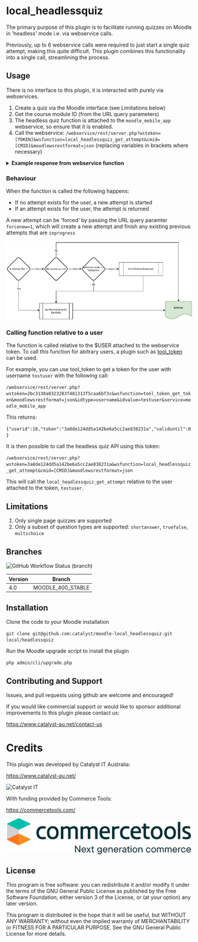 # local_headlessquiz
The primary purpose of this plugin is to facilitate running quizzes on Moodle in 'headless' mode i.e. via webservice calls.

Previously, up to 6 webservice calls were required to just start a single quiz attempt, making this quite difficult. This plugin combines this functionality into a single call, streamlining the process.

## Usage
There is no interface to this plugin, it is interacted with purely via webservices. 

1. Create a quiz via the Moodle interface (see Limitations below)
2. Get the course module ID (from the URL query parameters) 
3. The headless quiz function is attached to the `moodle_mobile_app` webservice, so ensure that it is enabled.
4. Call the webservice: `/webservice/rest/server.php?wstoken=[TOKEN]&wsfunction=local_headlessquiz_get_attempt&cmid=[CMID]&moodlewsrestformat=json` (replacing variables in brackets where necessary)


<details>
<summary><b>Example response from webservice function</b></summary>

```json
{
	"data": {
		"user": {
			"id": 18
		},
		"quiz": {
			"id": 1,
			"name": "Headless Quiz Test 1",
			"cmid": 66,
			"gradetopass": 5,
			"bestgrade": 10,
			"maxgrade": 15,
			"questions": [
				{
					"id": 11,
					"name": "True or false 1",
					"questiontext": "<p dir=\"ltr\" style=\"text-align: left;\">Is this question true? Select True<br><\/p>",
					"type": "truefalse",
					"slot": 1,
					"options": "{\"id\":\"6\",\"question\":\"11\",\"trueanswer\":\"21\",\"falseanswer\":\"22\",\"answers\":{\"21\":{\"id\":\"21\",\"question\":\"11\",\"answer\":\"True\",\"answerformat\":\"0\",\"fraction\":\"1.0000000\",\"feedback\":\"<p dir=\\\"ltr\\\" style=\\\"text-align: left;\\\">Feed back for true test<br><\\\/p>\",\"feedbackformat\":\"1\"},\"22\":{\"id\":\"22\",\"question\":\"11\",\"answer\":\"False\",\"answerformat\":\"0\",\"fraction\":\"0.0000000\",\"feedback\":\"<p dir=\\\"ltr\\\" style=\\\"text-align: left;\\\"><\\\/p><p dir=\\\"ltr\\\">Feed back for false test<br><\\\/p><br><p><\\\/p>\",\"feedbackformat\":\"1\"}}}"
				},
				{
					"id": 12,
					"name": "multiple choice test 1",
					"questiontext": "<p dir=\"ltr\" style=\"text-align: left;\">multiple choice test 1<br><\/p>",
					"type": "multichoice",
					"slot": 2,
					"options": "{\"id\":\"3\",\"questionid\":\"12\",\"layout\":\"0\",\"single\":\"1\",\"shuffleanswers\":\"1\",\"correctfeedback\":\"Your answer is correct.\",\"correctfeedbackformat\":\"1\",\"partiallycorrectfeedback\":\"Your answer is partially correct.\",\"partiallycorrectfeedbackformat\":\"1\",\"incorrectfeedback\":\"Your answer is incorrect.\",\"incorrectfeedbackformat\":\"1\",\"answernumbering\":\"abc\",\"shownumcorrect\":\"1\",\"showstandardinstruction\":\"0\",\"answers\":{\"23\":{\"id\":\"23\",\"question\":\"12\",\"answer\":\"<p dir=\\\"ltr\\\" style=\\\"text-align: left;\\\">C1<br><\\\/p>\",\"answerformat\":\"1\",\"fraction\":\"1.0000000\",\"feedback\":\"<p dir=\\\"ltr\\\" style=\\\"text-align: left;\\\">C1 feedback here<br><\\\/p>\",\"feedbackformat\":\"1\"},\"24\":{\"id\":\"24\",\"question\":\"12\",\"answer\":\"<p dir=\\\"ltr\\\" style=\\\"text-align: left;\\\">C2<br><\\\/p>\",\"answerformat\":\"1\",\"fraction\":\"0.9000000\",\"feedback\":\"<strong>C2 feedback<br><\\\/strong>\",\"feedbackformat\":\"1\"},\"25\":{\"id\":\"25\",\"question\":\"12\",\"answer\":\"<p dir=\\\"ltr\\\" style=\\\"text-align: left;\\\">C3<br><\\\/p>\",\"answerformat\":\"1\",\"fraction\":\"0.1111111\",\"feedback\":\"<p dir=\\\"ltr\\\" style=\\\"text-align: left;\\\"><em>C3 feddback<br><\\\/em><\\\/p>\",\"feedbackformat\":\"1\"},\"26\":{\"id\":\"26\",\"question\":\"12\",\"answer\":\"<p dir=\\\"ltr\\\" style=\\\"text-align: left;\\\">C4<br><\\\/p>\",\"answerformat\":\"1\",\"fraction\":\"0.2500000\",\"feedback\":\"<h3 dir=\\\"ltr\\\" style=\\\"text-align: left;\\\">C4 feedback<br><\\\/h3>\",\"feedbackformat\":\"1\"}}}"
				},
				{
					"id": 5,
					"name": "Test3",
					"questiontext": "<p dir=\"ltr\" style=\"text-align: left;\">test<br><\/p>",
					"type": "multichoice",
					"slot": 3,
					"options": "{\"id\":\"2\",\"questionid\":\"5\",\"layout\":\"0\",\"single\":\"0\",\"shuffleanswers\":\"1\",\"correctfeedback\":\"Your answer is correct.\",\"correctfeedbackformat\":\"1\",\"partiallycorrectfeedback\":\"Your answer is partially correct.\",\"partiallycorrectfeedbackformat\":\"1\",\"incorrectfeedback\":\"Your answer is incorrect.\",\"incorrectfeedbackformat\":\"1\",\"answernumbering\":\"abc\",\"shownumcorrect\":\"1\",\"showstandardinstruction\":\"0\",\"answers\":{\"11\":{\"id\":\"11\",\"question\":\"5\",\"answer\":\"<p dir=\\\"ltr\\\" style=\\\"text-align: left;\\\">test<br><\\\/p>\",\"answerformat\":\"1\",\"fraction\":\"0.9000000\",\"feedback\":\"\",\"feedbackformat\":\"1\"},\"12\":{\"id\":\"12\",\"question\":\"5\",\"answer\":\"<p dir=\\\"ltr\\\" style=\\\"text-align: left;\\\">test<br><\\\/p>\",\"answerformat\":\"1\",\"fraction\":\"0.1000000\",\"feedback\":\"\",\"feedbackformat\":\"1\"},\"13\":{\"id\":\"13\",\"question\":\"5\",\"answer\":\"<p dir=\\\"ltr\\\" style=\\\"text-align: left;\\\">test<br><\\\/p>\",\"answerformat\":\"1\",\"fraction\":\"0.0000000\",\"feedback\":\"\",\"feedbackformat\":\"1\"},\"14\":{\"id\":\"14\",\"question\":\"5\",\"answer\":\"<p dir=\\\"ltr\\\" style=\\\"text-align: left;\\\">wrong<br><\\\/p>\",\"answerformat\":\"1\",\"fraction\":\"0.0000000\",\"feedback\":\"\",\"feedbackformat\":\"1\"}}}"
				},
				{
					"id": 4,
					"name": "Short answer",
					"questiontext": "<p dir=\"ltr\" style=\"text-align: left;\">Short answer<br><\/p>",
					"type": "shortanswer",
					"slot": 4,
					"options": "{\"usecase\":\"0\",\"answers\":{\"9\":{\"id\":\"9\",\"question\":\"4\",\"answer\":\"correct\",\"answerformat\":\"0\",\"fraction\":\"1.0000000\",\"feedback\":\"\",\"feedbackformat\":\"1\"},\"10\":{\"id\":\"10\",\"question\":\"4\",\"answer\":\"incorrect\",\"answerformat\":\"0\",\"fraction\":\"0.5000000\",\"feedback\":\"\",\"feedbackformat\":\"1\"}}}"
				}
			]
		},
		"attempt": {
			"id": 77,
			"state": "inprogress",
			"feedback": "",
			"summarks": 0,
			"passed": false,
			"scaledgrade": 0,
			"timestart": 1667178056,
			"timemodified": 1667179192,
			"number": 64,
			"responses": [
				{
					"questionid": 11,
					"state": "gradedright",
					"mark": 1,
					"status": "Correct",
					"data": "{\"answer\":\"1\"}",
					"slot": 1,
					"html": "<div id=\"question-77-1\" class=\"que truefalse immediatefeedback correct\"><div class=\"info\"><h3 class=\"no\">Question <span class=\"qno\">1<\/span><\/h3><div class=\"state\">Correct<\/div><div class=\"grade\">Mark 1.00 out of 1.00<\/div><div class=\"questionflag editable\"><input type=\"hidden\" name=\"q77:1_:flagged\" value=\"0\" \/><input type=\"hidden\" value=\"qaid=273&amp;qubaid=77&amp;qid=11&amp;slot=1&amp;checksum=e1e20dd938322a7e95f3f5894c60ba08&amp;sesskey=DESmM0G03Y&amp;newstate=\" class=\"questionflagpostdata\" \/><input type=\"checkbox\" id=\"q77:1_:flaggedcheckbox\" name=\"q77:1_:flagged\" value=\"1\" \/><label id=\"q77:1_:flaggedlabel\" for=\"q77:1_:flaggedcheckbox\"><img src=\"https:\/\/commercetools.localhost\/theme\/image.php\/boost\/core\/1666835649\/i\/unflagged\" alt=\"\" class=\"questionflagimage\" id=\"q77:1_:flaggedimg\" \/><span>Flag question<\/span><\/label>\n<\/div><\/div><div class=\"content\"><div class=\"formulation clearfix\"><h4 class=\"accesshide\">Question text<\/h4><input type=\"hidden\" name=\"q77:1_:sequencecheck\" value=\"2\" \/><div class=\"qtext\"><p dir=\"ltr\" style=\"text-align: left;\">Is this question true? Select True<br><\/p><\/div><div class=\"ablock\"><div class=\"prompt\">Select one:<\/div><div class=\"answer\"><div class=\"r0 correct\"><input type=\"radio\" name=\"q77:1_answer\" value=\"1\" id=\"q77:1_answertrue\" disabled=\"disabled\" checked=\"checked\" \/><label for=\"q77:1_answertrue\" class=\"ml-1\">True<\/label> <i class=\"icon fa fa-check text-success fa-fw \"  title=\"Correct\" role=\"img\" aria-label=\"Correct\"><\/i><\/div><div class=\"r1\"><input type=\"radio\" name=\"q77:1_answer\" value=\"0\" id=\"q77:1_answerfalse\" disabled=\"disabled\" \/><label for=\"q77:1_answerfalse\" class=\"ml-1\">False<\/label> <\/div><\/div><\/div><\/div><div class=\"outcome clearfix\"><h4 class=\"accesshide\">Feedback<\/h4><div class=\"feedback\"><div class=\"specificfeedback\"><p dir=\"ltr\" style=\"text-align: left;\">Feed back for true test<br><\/p><\/div><div class=\"generalfeedback\"><p dir=\"ltr\" style=\"text-align: left;\">General feedback here<br><\/p><\/div><div class=\"rightanswer\">The correct answer is 'True'.<\/div><\/div><\/div><\/div><\/div>",
					"sequencecheck": 2,
					"feedback": "<div class=\"specificfeedback\"><p dir=\"ltr\" style=\"text-align: left;\">Feed back for true test<br><\/p><\/div><div class=\"generalfeedback\"><p dir=\"ltr\" style=\"text-align: left;\">General feedback here<br><\/p><\/div><div class=\"rightanswer\">The correct answer is 'True'.<\/div>"
				},
				{
					"questionid": 12,
					"state": "gradedpartial",
					"mark": 0.56000000000000005,
					"status": "Partially correct",
					"data": "{\"answer\":\"1\"}",
					"slot": 2,
					"html": "<div id=\"question-77-2\" class=\"que multichoice immediatefeedback partiallycorrect\"><div class=\"info\"><h3 class=\"no\">Question <span class=\"qno\">2<\/span><\/h3><div class=\"state\">Partially correct<\/div><div class=\"grade\">Mark 0.56 out of 5.00<\/div><div class=\"questionflag editable\"><input type=\"hidden\" name=\"q77:2_:flagged\" value=\"0\" \/><input type=\"hidden\" value=\"qaid=274&amp;qubaid=77&amp;qid=12&amp;slot=2&amp;checksum=78c3bed6d558d9350d71c9ffbda50618&amp;sesskey=DESmM0G03Y&amp;newstate=\" class=\"questionflagpostdata\" \/><input type=\"checkbox\" id=\"q77:2_:flaggedcheckbox\" name=\"q77:2_:flagged\" value=\"1\" \/><label id=\"q77:2_:flaggedlabel\" for=\"q77:2_:flaggedcheckbox\"><img src=\"https:\/\/commercetools.localhost\/theme\/image.php\/boost\/core\/1666835649\/i\/unflagged\" alt=\"\" class=\"questionflagimage\" id=\"q77:2_:flaggedimg\" \/><span>Flag question<\/span><\/label>\n<\/div><\/div><div class=\"content\"><div class=\"formulation clearfix\"><h4 class=\"accesshide\">Question text<\/h4><input type=\"hidden\" name=\"q77:2_:sequencecheck\" value=\"2\" \/><div class=\"qtext\"><p dir=\"ltr\" style=\"text-align: left;\">multiple choice test 1<br><\/p><\/div><div class=\"ablock no-overflow visual-scroll-x\"><div class=\"answer\"><div class=\"r0\"><input type=\"radio\" name=\"q77:2_answer\" disabled=\"disabled\" value=\"0\" id=\"q77:2_answer0\" aria-labelledby=\"q77:2_answer0_label\" \/><div class=\"d-flex w-auto\" id=\"q77:2_answer0_label\" data-region=\"answer-label\"><span class=\"answernumber\">a. <\/span><div class=\"flex-fill ml-1\"><p dir=\"ltr\" style=\"text-align: left;\">C4<br><\/p><\/div><\/div> <\/div>\n<div class=\"r1 partiallycorrect\"><input type=\"radio\" name=\"q77:2_answer\" disabled=\"disabled\" value=\"1\" id=\"q77:2_answer1\" aria-labelledby=\"q77:2_answer1_label\" checked=\"checked\" \/><div class=\"d-flex w-auto\" id=\"q77:2_answer1_label\" data-region=\"answer-label\"><span class=\"answernumber\">b. <\/span><div class=\"flex-fill ml-1\"><p dir=\"ltr\" style=\"text-align: left;\">C3<br><\/p><\/div><\/div> <i class=\"icon fa fa-check-square fa-fw \"  title=\"Partially correct\" role=\"img\" aria-label=\"Partially correct\"><\/i><div class=\"specificfeedback\"><p dir=\"ltr\" style=\"text-align: left;\"><em>C3 feddback<br><\/em><\/div><\/div>\n<div class=\"r0\"><input type=\"radio\" name=\"q77:2_answer\" disabled=\"disabled\" value=\"2\" id=\"q77:2_answer2\" aria-labelledby=\"q77:2_answer2_label\" \/><div class=\"d-flex w-auto\" id=\"q77:2_answer2_label\" data-region=\"answer-label\"><span class=\"answernumber\">c. <\/span><div class=\"flex-fill ml-1\"><p dir=\"ltr\" style=\"text-align: left;\">C2<br><\/p><\/div><\/div> <\/div>\n<div class=\"r1\"><input type=\"radio\" name=\"q77:2_answer\" disabled=\"disabled\" value=\"3\" id=\"q77:2_answer3\" aria-labelledby=\"q77:2_answer3_label\" \/><div class=\"d-flex w-auto\" id=\"q77:2_answer3_label\" data-region=\"answer-label\"><span class=\"answernumber\">d. <\/span><div class=\"flex-fill ml-1\"><p dir=\"ltr\" style=\"text-align: left;\">C1<br><\/p><\/div><\/div> <\/div>\n<\/div><\/div><\/div><div class=\"outcome clearfix\"><h4 class=\"accesshide\">Feedback<\/h4><div class=\"feedback\"><div class=\"specificfeedback\">Your answer is partially correct.<\/div><div class=\"generalfeedback\"><p dir=\"ltr\" style=\"text-align: left;\">General feedback<br><\/p><\/div><div class=\"rightanswer\">The correct answer is: <p dir=\"ltr\" style=\"text-align: left;\">C1<\/div><\/div><\/div><\/div><\/div>",
					"sequencecheck": 2,
					"feedback": "<div class=\"specificfeedback\">Your answer is partially correct.<\/div><div class=\"generalfeedback\"><p dir=\"ltr\" style=\"text-align: left;\">General feedback<br><\/p><\/div><div class=\"rightanswer\">The correct answer is: <p dir=\"ltr\" style=\"text-align: left;\">C1<\/div>"
				},
				{
					"questionid": 5,
					"state": "complete",
					"mark": null,
					"status": "Not changed since last attempt",
					"data": "{\"choice0\":\"1\",\"choice1\":\"1\",\"choice2\":\"0\",\"choice3\":\"1\",\"_order\":\"13,12,14,11\"}",
					"slot": 3,
					"html": "<div id=\"question-77-3\" class=\"que multichoice immediatefeedback answersaved\"><div class=\"info\"><h3 class=\"no\">Question <span class=\"qno\">3<\/span><\/h3><div class=\"state\">Not changed since last attempt<\/div><div class=\"grade\">Marked out of 5.00<\/div><div class=\"questionflag editable\"><input type=\"hidden\" name=\"q77:3_:flagged\" value=\"0\" \/><input type=\"hidden\" value=\"qaid=275&amp;qubaid=77&amp;qid=5&amp;slot=3&amp;checksum=5fc3e96a79e420b52a66575db21df023&amp;sesskey=DESmM0G03Y&amp;newstate=\" class=\"questionflagpostdata\" \/><input type=\"checkbox\" id=\"q77:3_:flaggedcheckbox\" name=\"q77:3_:flagged\" value=\"1\" \/><label id=\"q77:3_:flaggedlabel\" for=\"q77:3_:flaggedcheckbox\"><img src=\"https:\/\/commercetools.localhost\/theme\/image.php\/boost\/core\/1666835649\/i\/unflagged\" alt=\"\" class=\"questionflagimage\" id=\"q77:3_:flaggedimg\" \/><span>Flag question<\/span><\/label>\n<\/div><\/div><div class=\"content\"><div class=\"formulation clearfix\"><h4 class=\"accesshide\">Question text<\/h4><input type=\"hidden\" name=\"q77:3_:sequencecheck\" value=\"1\" \/><div class=\"qtext\"><p dir=\"ltr\" style=\"text-align: left;\">test<br><\/p><\/div><div class=\"ablock no-overflow visual-scroll-x\"><div class=\"answer\"><div class=\"r0\"><input type=\"checkbox\" name=\"q77:3_choice0\" disabled=\"disabled\" value=\"1\" id=\"q77:3_choice0\" aria-labelledby=\"q77:3_choice0_label\" checked=\"checked\" \/><div class=\"d-flex w-auto\" id=\"q77:3_choice0_label\" data-region=\"answer-label\"><span class=\"answernumber\">a. <\/span><div class=\"flex-fill ml-1\"><p dir=\"ltr\" style=\"text-align: left;\">test<br><\/p><\/div><\/div> <\/div>\n<div class=\"r1\"><input type=\"checkbox\" name=\"q77:3_choice1\" disabled=\"disabled\" value=\"1\" id=\"q77:3_choice1\" aria-labelledby=\"q77:3_choice1_label\" checked=\"checked\" \/><div class=\"d-flex w-auto\" id=\"q77:3_choice1_label\" data-region=\"answer-label\"><span class=\"answernumber\">b. <\/span><div class=\"flex-fill ml-1\"><p dir=\"ltr\" style=\"text-align: left;\">test<br><\/p><\/div><\/div> <\/div>\n<div class=\"r0\"><input type=\"checkbox\" name=\"q77:3_choice2\" disabled=\"disabled\" value=\"1\" id=\"q77:3_choice2\" aria-labelledby=\"q77:3_choice2_label\" \/><div class=\"d-flex w-auto\" id=\"q77:3_choice2_label\" data-region=\"answer-label\"><span class=\"answernumber\">c. <\/span><div class=\"flex-fill ml-1\"><p dir=\"ltr\" style=\"text-align: left;\">wrong<br><\/p><\/div><\/div> <\/div>\n<div class=\"r1\"><input type=\"checkbox\" name=\"q77:3_choice3\" disabled=\"disabled\" value=\"1\" id=\"q77:3_choice3\" aria-labelledby=\"q77:3_choice3_label\" checked=\"checked\" \/><div class=\"d-flex w-auto\" id=\"q77:3_choice3_label\" data-region=\"answer-label\"><span class=\"answernumber\">d. <\/span><div class=\"flex-fill ml-1\"><p dir=\"ltr\" style=\"text-align: left;\">test<br><\/p><\/div><\/div> <\/div>\n<\/div><\/div><div class=\"im-controls\"><input type=\"submit\" id=\"q77:3_-submit\" name=\"q77:3_-submit\" value=\"Check\" class=\"submit btn btn-secondary\" disabled=\"disabled\" \/><\/div><\/div><\/div><\/div>",
					"sequencecheck": 1,
					"feedback": "<div class=\"specificfeedback\">Your answer is correct.<\/div><div class=\"numpartscorrect\">You have selected too many options.<\/div><div class=\"rightanswer\">The correct answers are: <p dir=\"ltr\" style=\"text-align: left;\">test, <p dir=\"ltr\" style=\"text-align: left;\">test<\/div>"
				},
				{
					"questionid": 4,
					"state": "complete",
					"mark": null,
					"status": "Not changed since last attempt",
					"data": "{\"answer\":\"correct\"}",
					"slot": 4,
					"html": "<div id=\"question-77-4\" class=\"que shortanswer immediatefeedback answersaved\"><div class=\"info\"><h3 class=\"no\">Question <span class=\"qno\">4<\/span><\/h3><div class=\"state\">Not changed since last attempt<\/div><div class=\"grade\">Marked out of 1.00<\/div><div class=\"questionflag editable\"><input type=\"hidden\" name=\"q77:4_:flagged\" value=\"0\" \/><input type=\"hidden\" value=\"qaid=276&amp;qubaid=77&amp;qid=4&amp;slot=4&amp;checksum=7b1781bf6a5fdf40c5e004d4e797afc6&amp;sesskey=DESmM0G03Y&amp;newstate=\" class=\"questionflagpostdata\" \/><input type=\"checkbox\" id=\"q77:4_:flaggedcheckbox\" name=\"q77:4_:flagged\" value=\"1\" \/><label id=\"q77:4_:flaggedlabel\" for=\"q77:4_:flaggedcheckbox\"><img src=\"https:\/\/commercetools.localhost\/theme\/image.php\/boost\/core\/1666835649\/i\/unflagged\" alt=\"\" class=\"questionflagimage\" id=\"q77:4_:flaggedimg\" \/><span>Flag question<\/span><\/label>\n<\/div><\/div><div class=\"content\"><div class=\"formulation clearfix\"><h4 class=\"accesshide\">Question text<\/h4><input type=\"hidden\" name=\"q77:4_:sequencecheck\" value=\"1\" \/><div class=\"qtext\"><p dir=\"ltr\" style=\"text-align: left;\">Short answer<br><\/p><\/div><div class=\"ablock form-inline\"><label for=\"q77:4_answer\">Answer: <span class=\"answer\"><input type=\"text\" name=\"q77:4_answer\" value=\"correct\" id=\"q77:4_answer\" size=\"80\" class=\"form-control d-inline\" readonly=\"readonly\" \/><\/span><\/label><\/div><div class=\"im-controls\"><input type=\"submit\" id=\"q77:4_-submit\" name=\"q77:4_-submit\" value=\"Check\" class=\"submit btn btn-secondary\" disabled=\"disabled\" \/><\/div><\/div><\/div><\/div>",
					"sequencecheck": 1,
					"feedback": "<div class=\"rightanswer\">The correct answer is: correct<\/div>"
				}
			]
		}
	}
}
```
</details>


### Behaviour
When the function is called the following happens:
- If no attempt exists for the user, a new attempt is started
- If an attempt exists for the user, the attempt is returned

A new attempt can be 'forced' by passing the URL query paramter `forcenew=1`, which will create a new attempt and finish any existing previous attempts that are `inprogress`

![attempt flow](pix/attemptflow.png)

### Calling function relative to a user
The function is called relative to the $USER attached to the webservice token. To call this function for abitrary users, a plugin such as [tool_token](https://github.com/catalyst/moodle-tool_token) can be used.

For example, you can use tool_token to get a token for the user with username `testuser` with the following call:

`/webservice/rest/server.php?wstoken=2bc3138a0323283f481313f5caa6bf3c&wsfunction=tool_token_get_token&moodlewsrestformat=json&idtype=username&idvalue=testuser&service=moodle_mobile_app` 

This returns:

`{"userid":18,"token":"3a8de124dd5a142be6a5cc2ae838231a","validuntil":0}`

It is then possible to call the headless quiz API using this token:

`/webservice/rest/server.php?wstoken=3a8de124dd5a142be6a5cc2ae838231a&wsfunction=local_headlessquiz_get_attempt&cmid=[CMID]&moodlewsrestformat=json`

This will call the `local_headlessquiz_get_attempt` relative to the user attached to the token, `testuser`.

## Limitations
1. Only single page quizzes are supported
2. Only a subset of question types are supported: `shortanswer`, `truefalse`, `multichoice`

## Branches

![GitHub Workflow Status (branch)](https://img.shields.io/github/workflow/status/catalyst/moodle-local_headlessquiz/ci/MOODLE_400_STABLE?label=ci)

| Version | Branch            |
|---------|-------------------|
| 4.0     | MOODLE_400_STABLE |

## Installation

Clone the code to your Moodle installation

`git clone git@github.com:catalyst/moodle-local_headlessquiz.git local/headlessquiz`

Run the Moodle upgrade script to install the plugin

`php admin/cli/upgrade.php`

## Contributing and Support
Issues, and pull requests using github are welcome and encouraged!

If you would like commercial support or would like to sponsor additional improvements to this plugin please contact us:

https://www.catalyst-au.net/contact-us


# Credits

This plugin was developed by Catalyst IT Australia:

https://www.catalyst-au.net/

<img alt="Catalyst IT" src="https://cdn.rawgit.com/CatalystIT-AU/moodle-auth_saml2/MOODLE_39_STABLE/pix/catalyst-logo.svg" width="400">

With funding provided by Commerce Tools:

https://commercetools.com/

![Commerce Tools](pix/commercetools.png)

## License
This program is free software: you can redistribute it and/or modify it under the terms of the GNU General Public License as published by the Free Software Foundation, either version 3 of the License, or (at your option) any later version.

This program is distributed in the hope that it will be useful, but WITHOUT ANY WARRANTY; without even the implied warranty of MERCHANTABILITY or FITNESS FOR A PARTICULAR PURPOSE. See the GNU General Public License for more details.
